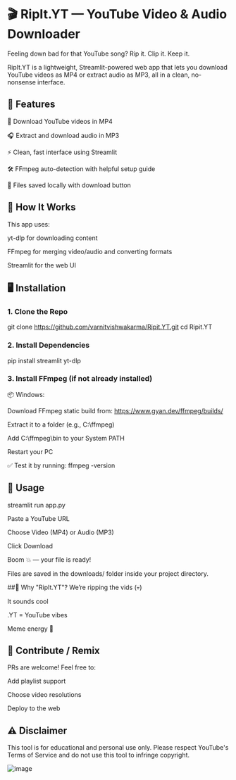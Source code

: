 # 🎬 RipIt.YT — YouTube Video & Audio Downloader
Feeling down bad for that YouTube song?
Rip it. Clip it. Keep it.

RipIt.YT is a lightweight, Streamlit-powered web app that lets you download YouTube videos as MP4 or extract audio as MP3, all in a clean, no-nonsense interface.

## 🚀 Features
🎥 Download YouTube videos in MP4

🎧 Extract and download audio in MP3

⚡ Clean, fast interface using Streamlit

🛠 FFmpeg auto-detection with helpful setup guide

💾 Files saved locally with download button

## 🧠 How It Works
This app uses:

yt-dlp for downloading content

FFmpeg for merging video/audio and converting formats

Streamlit for the web UI

## 🖥️ Installation

### 1. Clone the Repo
git clone https://github.com/varnitvishwakarma/Ripit.YT.git
cd Ripit.YT

### 2. Install Dependencies
pip install streamlit yt-dlp

### 3. Install FFmpeg (if not already installed)
📦 Windows:

Download FFmpeg static build from: https://www.gyan.dev/ffmpeg/builds/

Extract it to a folder (e.g., C:\ffmpeg)

Add C:\ffmpeg\bin to your System PATH

Restart your PC

✅ Test it by running:
ffmpeg -version

## 🎯 Usage
streamlit run app.py

Paste a YouTube URL

Choose Video (MP4) or Audio (MP3)

Click Download

Boom 💥 — your file is ready!

Files are saved in the downloads/ folder inside your project directory.

##🧃 Why "RipIt.YT"?
We’re ripping the vids (💀)

It sounds cool

.YT = YouTube vibes

Meme energy 💅

## 🤝 Contribute / Remix
PRs are welcome! Feel free to:

Add playlist support

Choose video resolutions

Deploy to the web

## ⚠️ Disclaimer
This tool is for educational and personal use only.
Please respect YouTube's Terms of Service and do not use this tool to infringe copyright.


![image](https://github.com/user-attachments/assets/0db0e120-42a3-4ce1-9bad-aae2f9ce1d63)

